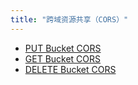 ```yaml
---
title: "跨域资源共享（CORS）"
---
```


- [PUT Bucket CORS](put_cors/)
- [GET Bucket CORS](get_cors/)
- [DELETE Bucket CORS](delete_cors/)

